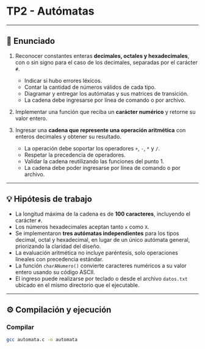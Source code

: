 # TP2 - Autómatas  

---

## 📘 Enunciado  

1. Reconocer constantes enteras **decimales, octales y hexadecimales**, con o sin signo para el caso de los decimales, separadas por el carácter `#`.  
   - Indicar si hubo errores léxicos.  
   - Contar la cantidad de números válidos de cada tipo.  
   - Diagramar y entregar los autómatas y sus matrices de transición.  
   - La cadena debe ingresarse por línea de comando o por archivo.  

2. Implementar una función que reciba un **carácter numérico** y retorne su valor entero.  

3. Ingresar una **cadena que represente una operación aritmética** con enteros decimales y obtener su resultado.  
   - La operación debe soportar los operadores `+`, `-`, `*` y `/`.  
   - Respetar la precedencia de operadores.  
   - Validar la cadena reutilizando las funciones del punto 1.  
   - La cadena debe poder ingresarse por línea de comando o por archivo.  

---

## 💡 Hipótesis de trabajo  

- La longitud máxima de la cadena es de **100 caracteres**, incluyendo el carácter `#`.  
- Los números hexadecimales aceptan tanto `x` como `X`.  
- Se implementaron **tres autómatas independientes** para los tipos decimal, octal y hexadecimal, en lugar de un único autómata general, priorizando la claridad del diseño.  
- La evaluación aritmética no incluye paréntesis, solo operaciones lineales con precedencia estándar.  
- La función `charANumero()` convierte caracteres numéricos a su valor entero usando su código ASCII.  
- El ingreso puede realizarse por teclado o desde el archivo `datos.txt` ubicado en el mismo directorio que el ejecutable.  

---

## ⚙️ Compilación y ejecución  

### Compilar  
```bash
gcc automata.c -o automata
